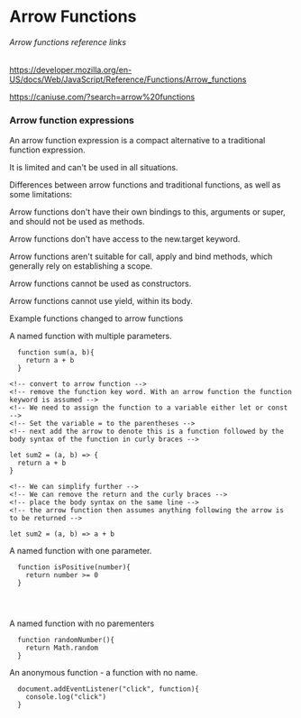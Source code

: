 # Arrow Functions

###### Arrow functions reference links

https://developer.mozilla.org/en-US/docs/Web/JavaScript/Reference/Functions/Arrow_functions

https://caniuse.com/?search=arrow%20functions

### Arrow function expressions

An arrow function expression is a compact alternative to a traditional function expression.

It is limited and can't be used in all situations.

Differences between arrow functions and traditional functions, as well as some limitations:

Arrow functions don't have their own bindings to this, arguments or super, and should not be used as methods.

Arrow functions don't have access to the new.target keyword.

Arrow functions aren't suitable for call, apply and bind methods, which generally rely on establishing a scope.

Arrow functions cannot be used as constructors.

Arrow functions cannot use yield, within its body.

Example functions changed to arrow functions

A named function with multiple parameters.
```
  function sum(a, b){
    return a + b
  }
  
<!-- convert to arrow function -->
<!-- remove the function key word. With an arrow function the function keyword is assumed -->
<!-- We need to assign the function to a variable either let or const -->
<!-- Set the variable = to the parentheses -->
<!-- next add the arrow to denote this is a function followed by the body syntax of the function in curly braces -->

let sum2 = (a, b) => {
  return a + b
}  

<!-- We can simplify further -->
<!-- We can remove the return and the curly braces -->
<!-- place the body syntax on the same line -->
<!-- the arrow function then assumes anything following the arrow is to be returned -->

let sum2 = (a, b) => a + b

```

A named function with one parameter.
```
  function isPositive(number){
    return number >= 0
  }
  
  
  
```

A named function with no parementers
```
  function randomNumber(){
    return Math.random
  }
```

An anonymous function - a function with no name. 
```
  document.addEventListener("click", function){
    console.log("click")
  }
```



